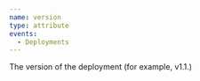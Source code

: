 ```yaml
---
name: version
type: attribute
events:
  - Deployments
---
```


The version of the deployment (for example, v1.1.)